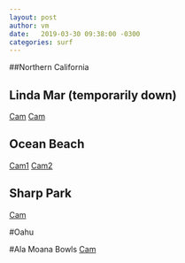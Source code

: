```yaml
---
layout: post
author: vm 
date:   2019-03-30 09:38:00 -0300
categories: surf 
---
```


<script type="text/javascript">
    window.onload = function() {
      var a = document.getElementById("linda");
      a.onclick = function() {
        console.log("test!");
        cameraCurrentTimeReset=3000000000000001;
      }
    }
    window.onload = function() {
      var a = document.getElementById("ob");
      a.onclick = function() {
        cameraCurrentTimeReset=3000000000000001;
      }
    }

</script>

##Northern California

## Linda Mar (temporarily down)
<a id="linda" href="http://e.cdn-surfline.com/syndication/embed/v1/player.html?id=5015">Cam</a>
<a id="linda2" href="http://e.cdn-surfline.com/syndication/embed/v1/player.html?id=5013">Cam</a>


## Ocean Beach
<a id="ob" href="http://e.cdn-surfline.com/syndication/embed/v1/player.html?id=4127">Cam1</a>
<a id="ob2" href="http://e.cdn-surfline.com/syndication/embed/v1/player.html?id=4128">Cam2</a>


## Sharp Park
<a id="sharppark" href="http://e.cdn-surfline.com/syndication/embed/v1/player.html?id=5017">Cam</a>

#Oahu

#Ala Moana Bowls
<a id="alamoanabowls" href="http://e.cdn-surfline.com/syndication/embed/v1/player.html?id=5017">Cam</a>

<!--<form action="http://e.cdn-surfline.com/syndication/embed/v1/player.html?id=5013" method="post">
  <div>
    <label for="to">ad cycle</label>
    <input name="cameraCurrentTimeReset" id="cameraCurrentTimeReset" value="3000000000000001">
  </div>
  <div>
    <button>Cam</button>
  </div>
</form>-->



